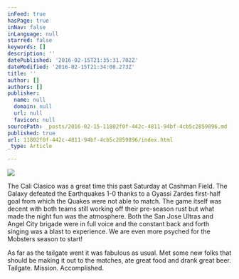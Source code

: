 ```yaml
---
inFeed: true
hasPage: true
inNav: false
inLanguage: null
starred: false
keywords: []
description: ''
datePublished: '2016-02-15T21:35:31.702Z'
dateModified: '2016-02-15T21:34:08.273Z'
title: ''
author: []
authors: []
publisher:
  name: null
  domain: null
  url: null
  favicon: null
sourcePath: _posts/2016-02-15-11802f0f-442c-4811-94bf-4cb5c2859896.md
published: true
url: 11802f0f-442c-4811-94bf-4cb5c2859896/index.html
_type: Article

---
```

![](https://the-grid-user-content.s3-us-west-2.amazonaws.com/80b80135-be5d-4626-a943-2f9e5176f9c3.jpg)

The Cali Clasico was a great time this past Saturday at Cashman Field. The Galaxy defeated the Earthquakes 1-0 thanks to a Gyassi Zardes first-half goal from which the Quakes were not able to match. The game itself was decent with both teams still working off their pre-season rust but what made the night fun was the atmosphere. Both the San Jose Ultras and Angel City brigade were in full voice and the constant back and forth singing was a blast to experience. We are even more psyched for the Mobsters season to start!

As far as the tailgate went it was fabulous as usual. Met some new folks that should be making it out to the matches, ate great food and drank great beer. Tailgate. Mission. Accomplished.